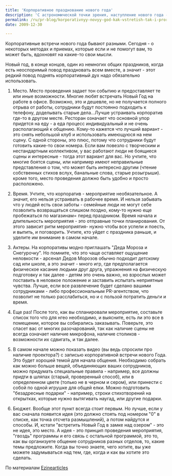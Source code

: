 ```yaml
---
title: 'Корпоративное празднование нового года'
description: 'С астрономической точки зрения, наступление нового года - это одна секунда, одно перемещение стрелки... Но как событие, Новый Год продолжается куда дольше - начинается за 3-5 дней до и продолжается 5-10 дней после, а бывает, что и до 15 января.'
permalink: /ru/pr-blog/korporativnyy-novyy-god-kak-vstretish-tak-i-prorabotaesh
date: 2009-12-30

---
```


Корпоративные встречи нового года бывают разными. Сегодня - о некоторых методах и приемах, которые если и не помогут вам, то может быть, вдохновят на какие-то свои мысли.

Новый год, в конце концов, один из немногих общих праздников, когда есть неоспоримый повод праздновать всем вместе, а значит - этот редкий повод поднять корпоративный дух надо обязательно использовать.

1. Место. Место проведения задает тон событию и предоставляет те или иные возможности. Многие любят встречать Новый Год на работе в офисе. Возможно, это и дешевле, но не получается полного отрыва от работы, сотрудники будут постоянно подходить к телефону, доделывать старые дела...Лучше устраивать корпоратив где-то в другом месте. Ресторан означает что основной упор придется на еду - а еда процесс индивидуальный и не очень располагающий к общению. Кому-то кажется что лучший вариант - это снять небольшой клуб и использовать имеющуюся на нем сцену. С одной стороны, это плюс, потому что сотрудники будут готовить какие-то свои номера. Если вам повезло с творческим и нестандартным коллективом, у вас работают люди не боящиеся сцены и интересные - тогда этот вариант для вас. Но учтите, что многие боятся сцены, или например имеют неправильные представления о том, что может быть интересно другим (чтение собственных стихов вслух, банальные слова, старые розыгрыши). кроме того, место проведения должно быть удобно и просто расположено.

2. Время. Учтите, что корпоратив - мероприятие необязательное. А значит, его нельзя устраивать в рабочее время. И нельзя забывать что у людей есть свои заботы - семейные люди не могут себе позволить возвращаться слишком поздно, кому-то нужно еще пробежаться по магазинам= перед праздником. Время начала и длительность мероприятия  - это отправные точки планирования. От этого зависит ритм мероприятия- нужно чтобы все успели и поесть, и выпить, и поговорить. Учтите, кто уйдет с праздника раньше, и уделите им внимание в самом начале.

3. Актеры. На корпоративы модно приглашать "Деда Мороза и Снегурочку". Но помните, что это чаще оставляет ощущение неловкости - арсенал Дедов Морозов обычно подходит детскому сад или школе, а это значит - много игр, где предполагается физическое касание людьми друг друга, упражнения на физическую подготовку и так далее - детям это очень важно, но взрослых может поставить в неловкое положение и заставить испытать неприятные чувства. Лучше, если все развлечение будет сделано вашими сотрудниками - либо профессиональным PR-агентством, что позволит не только расслабиться, но и с пользой потратить деньги и время.

4. Еще раз! После того, как вы спланировали мероприятие, составьте список того что для нгео необходимо, и выясните, есть ли это все в помещении, которое вы собирались заказывать. Поверьте, это спасет вас от многих разочарований, так как наличие сцены не всегда означает наличие микрофона, наличие столиков - возможности их сдвигать, и так далее.

5. В самом начале можно показать видео (вы ведь спросили про наличие проектора?) с записью корпоративной встречи нового Года. Это будет хорошей темой для начала общения. Необходимо собрать как можно больше вещей, объединяющих ваших сотрудников, можно придумать специальные правила - например, все должны придти в шляпах (старый, проверенный способ), или в определенном цвете (только не в черном и сером), или принести с собой по одной  игрушке для общей елки. Можно подготовить "безадресные подарки" - например, строки стихотворений на открытках, которые нужно вытягивать наугад, или другие подарки.

6. Бюджет. Вообще этот пункт всегда стоит первым. Но лучше, если у вас сначала появится идея (это должно стоять под номером "0" в списке, как точка отсчета размышлений), а потом найдутся и способы. И, кстати "встретить Новый Год в замке над озером" - это не идея, это место. А идея - это принцип проведения мероприятия, "гвоздь" программы и его связь с остальной программой, это то, как вы организуете общение сотрудников разных отделов, то, какие темы предложите. Когда вы точно знаете, чего хотите, вы уже можете задумываться над тем, где, когда и как вы хотите это сделать.

По материалам <a href="https://ezinearticles.com/?expert=Methew_Alyx">Ezinearticles</a>

